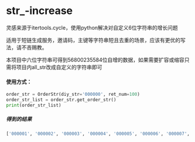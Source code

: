 # str_-increase
灵感来源于itertools.cycle，使用python解决对自定义6位字符串的增长问题

适用于短链生成服务，邀请码，主键等字符串短且去重的场景，应该有更优的写法，请不吝赐教。

本项目中六位字符串可得到56800235584位自增的数据，如果需要扩容或缩容只需将项目内all_str改成自定义的字符串即可

#### 使用方式：
``` python
order_str = OrderStr(diy_str='000000', ret_num=100)
order_str_list = order_str.get_order_str()
print(order_str_list)
```

##### 得到的结果
``` python
['000001', '000002', '000003', '000004', '000005', '000006', '000007', '000008', '000009', '00000a', '00000b', '00000c', '00000d', '00000e', '00000f', '00000g', '00000h', '00000i', '00000j', '00000k', '00000l', '00000m', '00000n', '00000o', '00000p', '00000q', '00000r', '00000s', '00000t', '00000u', '00000v', '00000w', '00000x', '00000y', '00000z', '00000A', '00000B', '00000C', '00000D', '00000E', '00000F', '00000G', '00000H', '00000I', '00000J', '00000K', '00000L', '00000M', '00000N', '00000O', '00000P', '00000Q', '00000R', '00000S', '00000T', '00000U', '00000V', '00000W', '00000X', '00000Y', '00000Z', '000010', '000011', '000012', '000013', '000014', '000015', '000016', '000017', '000018', '000019', '00001a', '00001b', '00001c', '00001d', '00001e', '00001f', '00001g', '00001h', '00001i', '00001j', '00001k', '00001l', '00001m', '00001n', '00001o', '00001p', '00001q', '00001r', '00001s', '00001t', '00001u', '00001v', '00001w', '00001x', '00001y', '00001z', '00001A', '00001B', '00001C']
```
